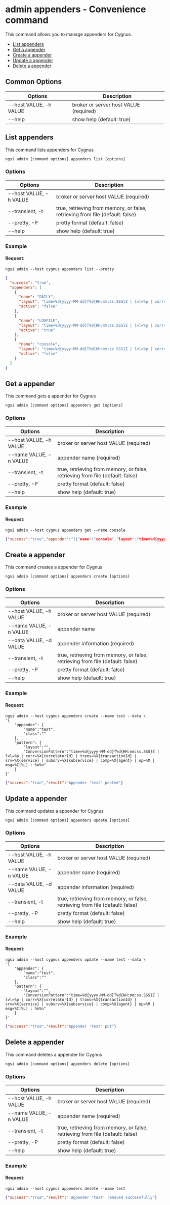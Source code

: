 # admin appenders - Convenience command

This command allows you to manage appenders for Cygnus.

-   [List appenders](#list-appenders)
-   [Get a appender](#get-a-appender)
-   [Create a appender](#create-a-appender)
-   [Update a appender](#update-a-appender)
-   [Delete a appender](#delete-a-appender)

## Common Options


| Options                | Description                            |
| ---------------------- | -------------------------------------- |
| --host VALUE, -h VALUE | broker or server host VALUE (required) |
| --help                 | show help (default: true)              |

<a name="list-appenders"></a>

## List appenders

This command lists appenders for Cygnus

```console
ngsi admin [command options] appenders list [options]
```

### Options

| Options                | Description                                                                   |
| ---------------------- | ----------------------------------------------------------------------------- |
| --host VALUE, -h VALUE | broker or server host VALUE (required)                                        |
| --transient, -t        | true, retrieving from memory, or false, retrieving from file (default: false) |
| --pretty, -P           | pretty format (default: false)                                                |
| --help                 | show help (default: true)                                                     |

### Example

#### Request:

```console
ngsi admin --host cygnus appenders list --pretty
```

```json
{
  "success": "true",
  "appenders": [
    {
      "name": "DAILY",
      "layout": "time=%d{yyyy-MM-dd}T%d{HH:mm:ss.SSS}Z | lvl=%p | corr=%X{correlatorId} | trans=%X{transactionId} | srv=%X{service} | subsrv=%X{subservice} | comp=%X{agent} | op=%M | msg=%C[%L] : %m%n",
      "active": "false"
    },
    {
      "name": "LOGFILE",
      "layout": "time=%d{yyyy-MM-dd}T%d{HH:mm:ss.SSS}Z | lvl=%p | corr=%X{correlatorId} | trans=%X{transactionId} | srv=%X{service} | subsrv=%X{subservice} | comp=%X{agent} | op=%M | msg=%C[%L] : %m%n",
      "active": "true"
    },
    {
      "name": "console",
      "layout": "time=%d{yyyy-MM-dd}T%d{HH:mm:ss.SSS}Z | lvl=%p | corr=%X{correlatorId} | trans=%X{transactionId} | srv=%X{service} | subsrv=%X{subservice} | comp=%X{agent} | op=%M | msg=%C[%L] : %m%n",
      "active": "false"
    }
  ]
}
```

<a name="get-a-appender"></a>

## Get a appender

This command gets a appender for Cygnus

```console
ngsi admin [command options] appenders get [options]
```

### Options

| Options                | Description                                                                   |
| ---------------------- | ----------------------------------------------------------------------------- |
| --host VALUE, -h VALUE | broker or server host VALUE (required)                                        |
| --name VALUE, -n VALUE | appender name (required)                                                      |
| --transient, -t        | true, retrieving from memory, or false, retrieving from file (default: false) |
| --pretty, -P           | pretty format (default: false)                                                |
| --help                 | show help (default: true)                                                     |

### Example

#### Request:

```console
ngsi admin --host cygnus appenders get --name console
```

```json
{"success":"true","appender":"[{"name":"console","layout":"time=%d{yyyy-MM-dd}T%d{HH:mm:ss.SSS}Z | lvl=%p | corr=%X{correlatorId} | trans=%X{transactionId} | srv=%X{service} | subsrv=%X{subservice} | comp=%X{agent} | op=%M | msg=%C[%L] : %m%n","active":"false"}"}

```

<a name="create-a-appender"></a>

## Create a appender

This command creates a appender for Cygnus

```console
ngsi admin [command options] appenders create [options]
```

### Options

| Options                | Description                                                                   |
| ---------------------- | ----------------------------------------------------------------------------- |
| --host VALUE, -h VALUE | broker or server host VALUE (required)                                        |
| --name VALUE, -n VALUE | appender name                                                                 |
| --data VALUE, -d VALUE | appender information (required)                                               |
| --transient, -t        | true, retrieving from memory, or false, retrieving from file (default: false) |
| --pretty, -P           | pretty format (default: false)                                                |
| --help                 | show help (default: true)                                                     |

### Example

#### Request:

```console
ngsi admin --host cygnus appenders create --name test --data \
'{
    "appender": {
        "name":"test",
        "class":""
    },
    "pattern": {
        "layout":"",
        "ConversionPattern":"time=%d{yyyy-MM-dd}T%d{HH:mm:ss.SSS}Z | lvl=%p | corr=%X{correlatorId} | trans=%X{transactionId} | srv=%X{service} | subsrv=%X{subservice} | comp=%X{agent} | op=%M | msg=%C[%L] : %m%n"
    }
}'
```

```json
{"success":"true","result":"Appender 'test' posted"}
```

<a name="update-a-appender"></a>

## Update a appender

This command updates a appender for Cygnus

```console
ngsi admin [command options] appenders update [options]
```

### Options

| Options                | Description                                                                   |
| ---------------------- | ----------------------------------------------------------------------------- |
| --host VALUE, -h VALUE | broker or server host VALUE (required)                                        |
| --name VALUE, -n VALUE | appender name (required)                                                      |
| --data VALUE, -d VALUE | appender information (required)                                               |
| --transient, -t        | true, retrieving from memory, or false, retrieving from file (default: false) |
| --pretty, -P           | pretty format (default: false)                                                |
| --help                 | show help (default: true)                                                     |

### Example

#### Request:

```console
ngsi admin --host cygnus appenders update --name test --data \
'{
    "appender": {
        "name":"test",
        "class":""
    },
    "pattern": {
        "layout":"",
        "ConversionPattern":"time=%d{yyyy-MM-dd}T%d{HH:mm:ss.SSS}Z | lvl=%p | corr=%X{correlatorId} | trans=%X{transactionId} | srv=%X{service} | subsrv=%X{subservice} | comp=%X{agent} | op=%M | msg=%C[%L] : %m%n"
    }
}'
```

```json
{"success":"true","result":"Appender 'test' put"}
```

<a name="delete-a-appender"></a>

## Delete a appender

This command deletes a appender for Cygnus

```console
ngsi admin [command options] appenders delete [options]
```

### Options

| Options                | Description                                                                   |
| ---------------------- | ----------------------------------------------------------------------------- |
| --host VALUE, -h VALUE | broker or server host VALUE (required)                                        |
| --name VALUE, -n VALUE | appender name (required)                                                      |
| --transient, -t        | true, retrieving from memory, or false, retrieving from file (default: false) |
| --pretty, -P           | pretty format (default: false)                                                |
| --help                 | show help (default: true)                                                     |

### Example

#### Request:

```console
ngsi admin --host cygnus appenders delete --name test 
```

```json
{"success":"true","result":" Appender 'test' removed successfully"}
```

